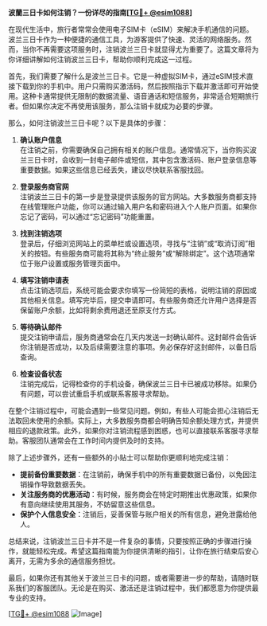 **波蘭三日卡如何注销？一份详尽的指南[[TG💪+ @esim1088](https://t.me/s/esim1088)]**

在现代生活中，旅行者常常会使用电子SIM卡（eSIM）来解决手机通信的问题。波兰三日卡作为一种便捷的通信工具，为游客提供了快速、灵活的网络服务。然而，当你不再需要这项服务时，注销波兰三日卡就显得尤为重要了。这篇文章将为你详细讲解如何注销波兰三日卡，帮助你顺利完成这一过程。

首先，我们需要了解什么是波兰三日卡。它是一种虚拟SIM卡，通过eSIM技术直接下载到你的手机中。用户只需购买激活码，然后按照指示下载并激活即可开始使用。这种卡通常提供无限制的数据流量、语音通话和短信服务，非常适合短期旅行者。但如果你决定不再使用该服务，那么注销卡就成为必要的步骤。

那么，如何注销波兰三日卡呢？以下是具体的步骤：

1. **确认账户信息**  
   在注销之前，你需要确保自己拥有相关的账户信息。通常情况下，当你购买波兰三日卡时，会收到一封电子邮件或短信，其中包含激活码、账户登录信息等重要数据。如果这些信息已经丢失，建议尽快联系客服找回。

2. **登录服务商官网**  
   注销波兰三日卡的第一步是登录提供该服务的官方网站。大多数服务商都支持在线管理账户功能，你可以通过输入用户名和密码进入个人账户页面。如果你忘记了密码，可以通过“忘记密码”功能重置。

3. **找到注销选项**  
   登录后，仔细浏览网站上的菜单栏或设置选项，寻找与“注销”或“取消订阅”相关的按钮。有些服务商可能将其称为“终止服务”或“解除绑定”。这个选项通常位于账户设置或服务管理页面中。

4. **填写注销申请表**  
   点击注销选项后，系统可能会要求你填写一份简短的表格，说明注销的原因或其他相关信息。填写完毕后，提交申请即可。有些服务商还允许用户选择是否保留账户余额，比如将剩余费用退还至原支付方式。

5. **等待确认邮件**  
   提交注销申请后，服务商通常会在几天内发送一封确认邮件。这封邮件会告诉你注销是否成功，以及后续需要注意的事项。务必保存好这封邮件，以备日后查询。

6. **检查设备状态**  
   注销完成后，记得检查你的手机设备，确保波兰三日卡已被成功移除。如果仍有问题，可以尝试重启手机或联系客服寻求帮助。

在整个注销过程中，可能会遇到一些常见问题。例如，有些人可能会担心注销后无法取回未使用的余额。实际上，大多数服务商都会明确告知余额处理方式，并提供相应的退款政策。此外，如果你对注销流程感到困惑，也可以直接联系客服寻求帮助。客服团队通常会在工作时间内提供及时的支持。

除了上述步骤外，还有一些额外的小贴士可以帮助你更顺利地完成注销：

- **提前备份重要数据**：在注销前，确保手机中的所有重要数据已备份，以免因注销操作导致数据丢失。
- **关注服务商的优惠活动**：有时候，服务商会在特定时期推出优惠政策，如果你有意向继续使用其服务，不妨留意这些信息。
- **保护个人信息安全**：注销后，妥善保管与账户相关的所有信息，避免泄露给他人。

总结来说，注销波兰三日卡并不是一件复杂的事情，只要按照正确的步骤进行操作，就能轻松完成。希望这篇指南能为你提供清晰的指引，让你在旅行结束后安心离开，无需为多余的通信服务担忧。

最后，如果你还有其他关于波兰三日卡的问题，或者需要进一步的帮助，请随时联系我们的客服团队。无论是在购买、激活还是注销过程中，我们都愿意为你提供最专业的支持。

[[TG💪+ @esim1088](https://t.me/s/esim1088) ![Image](https://i.postimg.cc/4NQfJmqS/Snipaste-2025-05-13-00-14-12.png)]